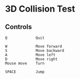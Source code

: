 # 3D Collision Test

## Controls
```
Q             Quit

W             Move forward
S             Move backward
A             Move left
D             Move right
Mouse move    Turn

SPACE         Jump
```
